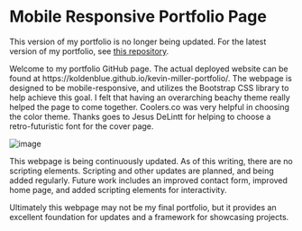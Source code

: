 # Mobile Responsive Portfolio Page
<p>This version of my portfolio is no longer being updated. For the latest version of my portfolio, see <a href=https://github.com/Koldenblue/kevin-miller-react-portfolio>this repository</a>.</p>
<p>Welcome to my portfolio GitHub page. The actual deployed website can be found at https://koldenblue.github.io/kevin-miller-portfolio/. The webpage is designed to be mobile-responsive, and utilizes the Bootstrap CSS library to help achieve this goal. I felt that having an overarching beachy theme really helped the page to come together. Coolers.co was very helpful in choosing the color theme. Thanks goes to Jesus DeLintt for helping to choose a retro-futuristic font for the cover page. </p>

![image](https://user-images.githubusercontent.com/64618290/88245559-758d5980-cc4c-11ea-9ebe-e33b18e5a71f.png)

This webpage is being continuously updated. As of this writing, there are no scripting elements. Scripting and other updates are planned, and being added regularly. Future work includes an improved contact form, improved home page, and added scripting elements for interactivity. 

Ultimately this webpage may not be my final portfolio, but it provides an excellent foundation for updates and a framework for showcasing projects.
